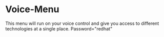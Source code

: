 # Voice-Menu
This menu will run on your voice control and give you access to different technologies at a single place.
Password="redhat"
